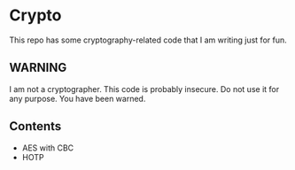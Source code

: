 # Crypto
This repo has some cryptography-related code that I am writing just for fun.

## WARNING
I am not a cryptographer.
This code is probably insecure.
Do not use it for any purpose.
You have been warned.

## Contents
- AES with CBC
- HOTP
